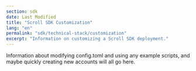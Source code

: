```yaml
---
section: sdk
date: Last Modified
title: "Scroll SDK Customization"
lang: "en"
permalink: "sdk/technical-stack/customization"
excerpt: "Information on customizing a Scroll SDK deployment."
---
```


Information about modifying config.toml and using any example scripts, and maybe quickly creating new accounts will all go here.
